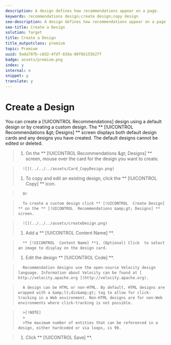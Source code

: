 ```yaml
---
description: A design defines how recommendations appear on a page.
keywords: recommendations design;create design;copy design
seo-description: A design defines how recommendations appear on a page.
seo-title: Create a Design
solution: Target
title: Create a Design
title_outputclass: premium
topic: Premium
uuid: 9ada78fb-c8d2-4fdf-83da-86f6b155b27f
badge: assets/premium.png
index: y
internal: n
snippet: y
translate: y
---
```


# Create a Design

You can create a [!UICONTROL  Recommendations] design using a default design or by creating a custom design. The ** [!UICONTROL  Recommendations &amp;gt; Designs] ** screen displays both default design cards and any designs you have created. The default designs cannot be edited or deleted. 

>1. On the ** [!UICONTROL  Recommendations &amp;gt; Designs] ** screen, mouse over the card for the design you want to create.

>       ![](../../../assets/Card_CopyDesign.png) 
>1. To copy and edit an existing design, click the ** [!UICONTROL  Copy] ** icon.

>       Or 

>       To create a custom design click ** [!UICONTROL  Create Design] ** on the ** [!UICONTROL  Recommendations &amp;gt; Designs] ** screen. 

>       ![](../../../assets/createDesign.png) 
>1. Add a ** [!UICONTROL  Content Name] **.

>       ** [!UICONTROL  Content Name] **1. (Optional) Click  to select an image to display on the design card.
>1. Edit the design ** [!UICONTROL  Code] **.

>       Recommendation designs use the open-source Velocity design language. Information about Velocity can be found at [ http://velocity.apache.org ](http://velocity.apache.org). 

>       A design can be HTML or non-HTML. By default, HTML designs are wrapped with a &amp;lt;div&amp;gt; tag to allow for click-tracking in a Web environment. Non-HTML designs are for non-Web environments where click-tracking is not possible. 


>       >[!NOTE]
>       >
>       >The maximum number of entities that can be referenced in a design, either hardcoded or via loops, is 99.

>1. Click ** [!UICONTROL  Save] **.
